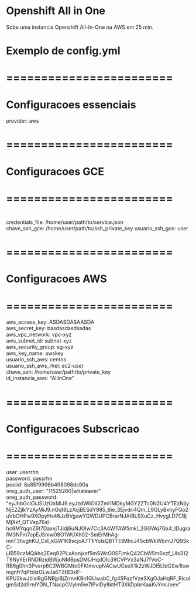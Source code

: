 # Openshift All in One
Sobe uma instancia Openshift All-In-One na AWS em 25 min.  

# Exemplo de config.yml
# ========================
# Configuracoes essenciais
provider: aws  

# ========================  
# Configuracoes GCE  
# ========================  
#  
credentials_file: /home/user/path/to/service.json  
chave_ssh_gce: /home/user/path/to/ssh_private_key
usuario_ssh_gce: user
# 
  
# ========================  
# Configuracoes AWS  
# ========================  
aws_access_key: ASDASDASAASDA  
aws_secret_key: basdasdasdsadas    
aws_vpc_network: vpc-xyz  
aws_subnet_id: subnet-xyz  
aws_security_group: sg-xyz  
aws_key_name: awskey  
usuario_ssh_aws: centos  
usuario_ssh_aws_rhel: ec2-user  
chave_ssh: /home/user/path/to/private_key    
id_instancia_aws: "AllInOne"  
 
# ======================== 
# Configuracoes Subscricao  
# ========================  
user: userrhn  
password: passrhn  
poolid: 8a85f9996b498098ds90a  
oreg_auth_user: "11529260|whateaver"  
oreg_auth_password: "eyJhbGciOiJSUzUxMiJ9.eyJzdWIiOiI2ZmI1MDkyMGY2ZTc0N2U4YTEzNjIyNjE2ZjlkYzAyMiJ9.nGqt8LzXcjBESdY985_6ie_3Ejvdri4Qm_L9GLyBxhyFQo2uVbOHPw9XOpyHs46JzBVgswYQWDUPCBrarNJAIBLSXuCz_HvygLD7CBjMjXkf_QTVep76sI-hc6MYqqnZ6t7DaxvjTJidj6uNJOIw7Cc3A4WTAW5mkI_2GGWq7Gx4_lDugrafM3NFm7opEJSmw08O1WUXh02-SmErMhAg-mnT3hvghKU_CxI_kGW1K8scjoA7T1IYoIsQBTTEtMhcJ45cbWkWbmU7Q9SkC-jJB59czMQAhq2Eeq92PLxAonjxsf5mSWcG0SFjmkQ42CbW5m6xzf_Uls312T9NyYErRNDRzidBWjuNMBpsDMlJHqdOIc39CVPVx3aNJ7fVoC-RB6g0hn3Pverp6C3WBGMto0FKImvupNACwUGseX1k2zWJDi5LIdGSw1Iswmgnfr7qPtbIzOLwJa6TZtB3xlF-KPU2kwJtiixl8gGNBjpBjZrmnKBn1GUwabC_fg4SFqzfVzeSXgOJaHqRF_RlcolgmSd2d9rniYDN_TNacpGVylm5w7lPvlDy8ktHT3XkDpbrKaaKvYmIJoev"  



